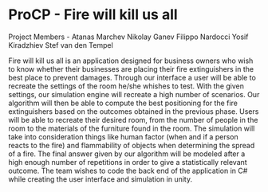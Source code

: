 # ProCP - Fire will kill us all

Project Members -
Atanas Marchev
Nikolay Ganev
Filippo Nardocci
Yosif Kiradzhiev
Stef van den Tempel

Fire will kill us all is an application designed for business owners who wish to know whether their businesses are placing their fire extinguishers in the best place to prevent damages. Through our interface a user will be able to recreate the settings of the room he/she whishes to test. With the given settings, our simulation engine will recreate a high number of scenarios. Our algorithm will then be able to compute the best positioning for the fire extinguishers based on the outcomes obtained in the previous phase. 
Users will be able to recreate their desired room, from the number of people in the room to the materials of the furniture found in the room. The simulation will take into consideration things like human factor (when and if a person reacts to the fire) and flammability of objects when determining the spread of a fire. The final answer given by our algorithm will be modeled after a high enough number of repetitions in order to give a statistically relevant outcome. 
The team wishes to code the back end of the application in C# while creating the user interface and simulation in unity.